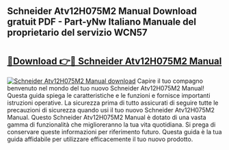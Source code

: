## Schneider Atv12H075M2 Manual Download gratuit PDF - Part-yNw Italiano Manuale del proprietario del servizio WCN57

# <h2><a href="http://dfg1zh.blite.top/?on=Schneider+Atv12H075M2+Manual">🔗Download 👉🔴 Schneider Atv12H075M2 Manual</a></h2>

[![Schneider Atv12H075M2 Manual download](https://i.imgur.com/lujVjoI.png)](http://dfg1zh.blite.top/?on=Schneider+Atv12H075M2+Manual)
Capire il tuo compagno benvenuto nel mondo del tuo nuovo Schneider Atv12H075M2 Manual! Questa guida spiega le caratteristiche e le funzioni e fornisce importanti istruzioni operative. La sicurezza prima di tutto assicurati di seguire tutte le precauzioni di sicurezza quando usi il tuo nuovo Schneider Atv12H075M2 Manual. Questo Schneider Atv12H075M2 Manual è dotato di una vasta gamma di funzionalità che miglioreranno la tua vita quotidiana. Si prega di conservare queste informazioni per riferimento futuro. Questa guida è la tua guida affidabile per utilizzare efficacemente il tuo nuovo prodotto.
